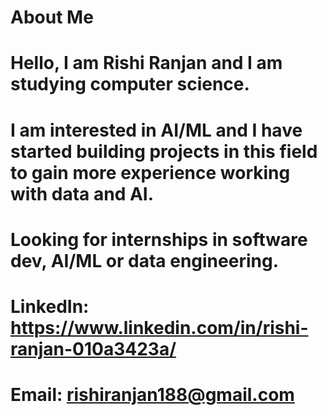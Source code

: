 # About Me
# Hello, I am Rishi Ranjan and I am studying computer science.
# I am interested in AI/ML and I have started building projects in this field to gain more experience working with data and AI.
# Looking for internships in software dev, AI/ML or data engineering.
# LinkedIn: https://www.linkedin.com/in/rishi-ranjan-010a3423a/
# Email: rishiranjan188@gmail.com
